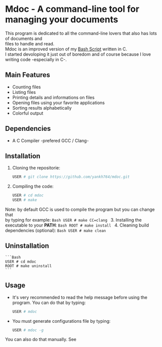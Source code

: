 # Mdoc - A command-line tool for managing your documents
This program is dedicated to all the command-line lovers that also has lots of documents and  
files to handle and read.  
Mdoc is an improved version of my [Bash Script](https://github.com/yankh764/rdoc) written in C.  
I started devoloping it just out of boredom and of course because I love writing code -especially in C-.


## Main Features
* Counting files
* Listing files
* Printing details and informations on files
* Opening files using your favorite applications
* Sorting results alphabetically
* Colorful output


## Dependencies
* A C Compiler -prefered GCC / Clang-


## Installation
1. Cloning the repositorie:
    ```Bash
    USER # git clone https://github.com/yankh764/mdoc.git
    ```
2. Compiling the code:
    ```Bash
    USER # cd mdoc
    USER # make
    ```
  
Note: by default GCC is used to compile the program but you can change that  
by typing for example:
    ```Bash
    USER # make CC=clang
    ```
3. Installing the executable to your **PATH**:
    ```Bash
    ROOT # make install
    ```
4. Cleaning build dependencies (optional):
    ```Bash
    USER # make clean
    ```

## Uninstallation
    ```Bash
    USER # cd mdoc
    ROOT # make uninstall
    ```

## Usage
* It's very recommended to read the help message before using the program. You can do that by typing:
    ```Bash
    USER # mdoc
    ```
* You must generate configurations file by typing:
    ```Bash
    USER # mdoc -g
    ```
You can also do that manually. See 
